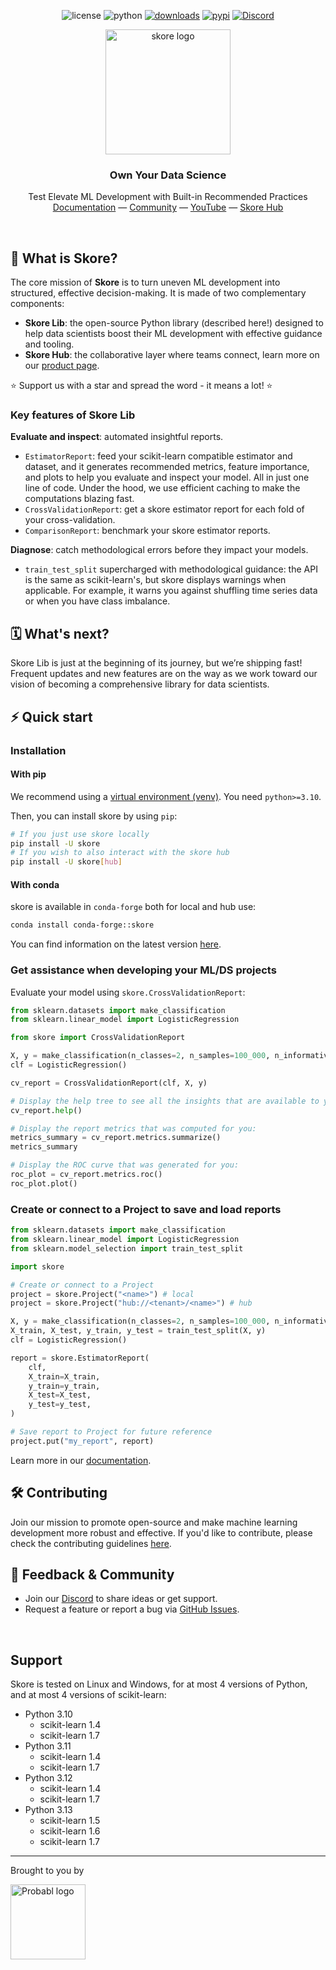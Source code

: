 <div align="center">

  ![license](https://img.shields.io/pypi/l/skore)
  ![python](https://img.shields.io/badge/python-3.10%20%7C%203.11%20%7C%203.12%20%7C%203.13-blue?style=flat&logo=python)
  [![downloads](https://static.pepy.tech/badge/skore/month)](https://pepy.tech/projects/skore)
  [![pypi](https://img.shields.io/pypi/v/skore)](https://pypi.org/project/skore/)
  [![Discord](https://img.shields.io/discord/1275821367324840119?label=Discord)](https://discord.probabl.ai/)

</div>

<div align="center">

  <picture>
    <source srcset="https://media.githubusercontent.com/media/probabl-ai/skore/main/sphinx/_static/images/Logo_Skore_Dark@2x.svg" media="(prefers-color-scheme: dark)">
    <img width="200" src="https://media.githubusercontent.com/media/probabl-ai/skore/main/sphinx/_static/images/Logo_Skore_Light@2x.svg" alt="skore logo">
  </picture>
  <h3>Own Your Data Science</h3>

Test
Elevate ML Development with Built-in Recommended Practices \
[Documentation](https://docs.skore.probabl.ai) — [Community](https://discord.probabl.ai) — [YouTube](https://youtube.com/playlist?list=PLSIzlWDI17bTpixfFkooxLpbz4DNQcam3) — [Skore Hub](https://probabl.ai/skore)

</div>

<br />

## 🧩 What is Skore?

The core mission of **Skore** is to turn uneven ML development into structured, effective decision-making. It is made of two complementary components:
- **Skore Lib**: the open-source Python library (described here!) designed to help data scientists boost their ML development with effective guidance and tooling.
- **Skore Hub**: the collaborative layer where teams connect, learn more on our [product page](https://probabl.ai/skore).

⭐ Support us with a star and spread the word - it means a lot! ⭐

### Key features of Skore Lib

**Evaluate and inspect**: automated insightful reports.
- `EstimatorReport`: feed your scikit-learn compatible estimator and dataset, and it generates recommended metrics, feature importance, and plots to help you evaluate and inspect your model. All in just one line of code. Under the hood, we use efficient caching to make the computations blazing fast.
- `CrossValidationReport`: get a skore estimator report for each fold of your cross-validation.
- `ComparisonReport`: benchmark your skore estimator reports.

**Diagnose**: catch methodological errors before they impact your models.
  - `train_test_split` supercharged with methodological guidance: the API is the same as scikit-learn's, but skore displays warnings when applicable. For example, it warns you against shuffling time series data or when you have class imbalance.

## 🗓️ What's next?

Skore Lib is just at the beginning of its journey, but we’re shipping fast! Frequent updates and new features are on the way as we work toward our vision of becoming a comprehensive library for data scientists.

## ⚡️ Quick start

### Installation

#### With pip

We recommend using a [virtual environment (venv)](https://docs.python.org/3/tutorial/venv.html). You need `python>=3.10`.

Then, you can install skore by using `pip`:
```bash
# If you just use skore locally
pip install -U skore
# If you wish to also interact with the skore hub
pip install -U skore[hub]
```

#### With conda

skore is available in `conda-forge` both for local and hub use:

```bash
conda install conda-forge::skore
```

You can find information on the latest version [here](https://anaconda.org/conda-forge/skore).

### Get assistance when developing your ML/DS projects

Evaluate your model using `skore.CrossValidationReport`:
```python
from sklearn.datasets import make_classification
from sklearn.linear_model import LogisticRegression

from skore import CrossValidationReport

X, y = make_classification(n_classes=2, n_samples=100_000, n_informative=4)
clf = LogisticRegression()

cv_report = CrossValidationReport(clf, X, y)

# Display the help tree to see all the insights that are available to you
cv_report.help()
```

```python
# Display the report metrics that was computed for you:
metrics_summary = cv_report.metrics.summarize()
metrics_summary
```

```python
# Display the ROC curve that was generated for you:
roc_plot = cv_report.metrics.roc()
roc_plot.plot()
```

### Create or connect to a Project to save and load reports

```python
from sklearn.datasets import make_classification
from sklearn.linear_model import LogisticRegression
from sklearn.model_selection import train_test_split

import skore

# Create or connect to a Project
project = skore.Project("<name>") # local
project = skore.Project("hub://<tenant>/<name>") # hub

X, y = make_classification(n_classes=2, n_samples=100_000, n_informative=4)
X_train, X_test, y_train, y_test = train_test_split(X, y)
clf = LogisticRegression()

report = skore.EstimatorReport(
    clf,
    X_train=X_train,
    y_train=y_train,
    X_test=X_test,
    y_test=y_test,
)

# Save report to Project for future reference
project.put("my_report", report)
```

Learn more in our [documentation](https://docs.skore.probabl.ai).


## 🛠️ Contributing

Join our mission to promote open-source and make machine learning development more robust and effective. If you'd like to contribute, please check the contributing guidelines [here](https://github.com/probabl-ai/skore/blob/main/CONTRIBUTING.rst).


## 👋 Feedback & Community

-   Join our [Discord](https://discord.probabl.ai/) to share ideas or get support.
-   Request a feature or report a bug via [GitHub Issues](https://github.com/probabl-ai/skore/issues).

<br />


## Support

Skore is tested on Linux and Windows, for at most 4 versions of Python, and at most 4 versions of scikit-learn:
- Python 3.10
  - scikit-learn 1.4
  - scikit-learn 1.7
- Python 3.11
  - scikit-learn 1.4
  - scikit-learn 1.7
- Python 3.12
  - scikit-learn 1.4
  - scikit-learn 1.7
- Python 3.13
  - scikit-learn 1.5
  - scikit-learn 1.6
  - scikit-learn 1.7

---

Brought to you by

<a href="https://probabl.ai/skore" target="_blank">
    <picture>
        <source srcset="https://media.githubusercontent.com/media/probabl-ai/skore/main/sphinx/_static/images/Probabl-logo-orange.png" media="(prefers-color-scheme: dark)">
        <img width="120" src="https://media.githubusercontent.com/media/probabl-ai/skore/main/sphinx/_static/images/Probabl-logo-blue.png" alt="Probabl logo">
    </picture>
</a>
